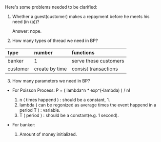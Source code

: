 Here's some problems needed to be clarified:

1.	Whether a guest(customer) makes a repayment before he meets his need (in (a))?

	Answer: nope.

2.	How many types of thread we need in BP?

   |type 			|number          |functions            |
   |:-------------|:---------------|:--------------------|
   |banker 			|1 				  |serve these customers|
   |customer 		|create by time  |consist transactions |

3.	How many parameters we need in BP?

  - For Poisson Process:
      P = ( lambda^n * exp^(-lambda) ) / n!
      1.	n (	times happend ) : should be a constant, 1.
      2.	lambda ( can be regonized as average times the event happend in a period T ) : variable.
      3.	T ( period ) : should be a constant(e.g. 1 second).

  - For banker:
      1.	Amount of money initialized.
